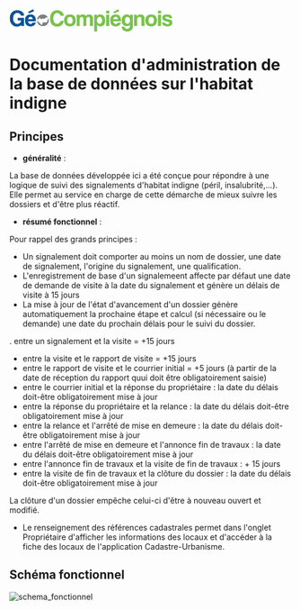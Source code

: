 ![picto](/doc/img/Logo_web-GeoCompiegnois.png)

# Documentation d'administration de la base de données sur l'habitat indigne #

## Principes
  * **généralité** :

La base de données développée ici a été conçue pour répondre à une logique de suivi des signalements d'habitat indigne (péril, insalubrité,...). Elle permet au service en charge de cette démarche de mieux suivre les dossiers et d'être plus réactif. 
 
 * **résumé fonctionnel** :

Pour rappel des grands principes :

* Un signalement doit comporter au moins un nom de dossier, une date de signalement, l'origine du signalement, une qualification.
* L'enregistrement de base d'un signalemeent affecte par défaut une date de demande de visite à la date du signalement et génère un délais de visite à 15 jours
* La mise à jour de l'état d'avancement d'un dossier génère automatiquement la prochaine étape et calcul (si nécessaire ou le demande) une date du prochain délais pour le suivi du dossier.

. entre un signalement et la visite = +15 jours
- entre la visite et le rapport de visite = +15 jours
- entre le rapport de visite et le courrier initial = +5 jours (à partir de la date de réception du rapport quui doit être obligatoirement saisie)
- entre le courrier initial et la réponse du propriétaire : la date du délais doit-être obligatoirement mise à jour
- entre la réponse du propriétaire et la relance : la date du délais doit-être obligatoirement mise à jour
- entre la relance et l'arrêté de mise en demeure : la date du délais doit-être obligatoirement mise à jour
- entre l'arrêté de mise en demeure et l'annonce fin de travaux : la date du délais doit-être obligatoirement mise à jour
- entre l'annonce fin de travaux et la visite de fin de travaux : + 15 jours
- entre la visite de fin de travaux et la clôture du dossier : la date du délais doit-être obligatoirement mise à jour

La clôture d'un dossier empêche celui-ci d'être à nouveau ouvert et modifié.

* Le renseignement des références cadastrales permet dans l'onglet Propriétaire d'afficher les informations des locaux et d'accéder à la fiche des locaux de l'application Cadastre-Urbanisme.

## Schéma fonctionnel

![schema_fonctionnel](img/schema_fonctionnel_amt_fon_eco.png)
